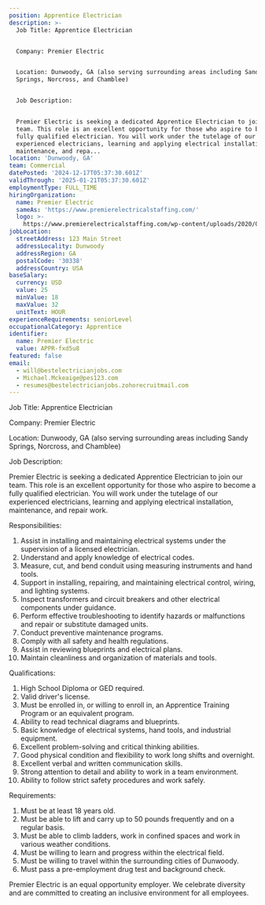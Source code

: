 ```yaml
---
position: Apprentice Electrician
description: >-
  Job Title: Apprentice Electrician


  Company: Premier Electric


  Location: Dunwoody, GA (also serving surrounding areas including Sandy
  Springs, Norcross, and Chamblee)


  Job Description:


  Premier Electric is seeking a dedicated Apprentice Electrician to join our
  team. This role is an excellent opportunity for those who aspire to become a
  fully qualified electrician. You will work under the tutelage of our
  experienced electricians, learning and applying electrical installation,
  maintenance, and repa...
location: 'Dunwoody, GA'
team: Commercial
datePosted: '2024-12-17T05:37:30.601Z'
validThrough: '2025-01-21T05:37:30.601Z'
employmentType: FULL_TIME
hiringOrganization:
  name: Premier Electric
  sameAs: 'https://www.premierelectricalstaffing.com/'
  logo: >-
    https://www.premierelectricalstaffing.com/wp-content/uploads/2020/05/Premier-Electrical-Staffing-logo.png
jobLocation:
  streetAddress: 123 Main Street
  addressLocality: Dunwoody
  addressRegion: GA
  postalCode: '30338'
  addressCountry: USA
baseSalary:
  currency: USD
  value: 25
  minValue: 18
  maxValue: 32
  unitText: HOUR
experienceRequirements: seniorLevel
occupationalCategory: Apprentice
identifier:
  name: Premier Electric
  value: APPR-fxd5u8
featured: false
email:
  - will@bestelectricianjobs.com
  - Michael.Mckeaige@pes123.com
  - resumes@bestelectricianjobs.zohorecruitmail.com
---
```




Job Title: Apprentice Electrician

Company: Premier Electric

Location: Dunwoody, GA (also serving surrounding areas including Sandy Springs, Norcross, and Chamblee)

Job Description:

Premier Electric is seeking a dedicated Apprentice Electrician to join our team. This role is an excellent opportunity for those who aspire to become a fully qualified electrician. You will work under the tutelage of our experienced electricians, learning and applying electrical installation, maintenance, and repair work. 

Responsibilities:

1. Assist in installing and maintaining electrical systems under the supervision of a licensed electrician.
2. Understand and apply knowledge of electrical codes.
3. Measure, cut, and bend conduit using measuring instruments and hand tools.
4. Support in installing, repairing, and maintaining electrical control, wiring, and lighting systems.
5. Inspect transformers and circuit breakers and other electrical components under guidance.
6. Perform effective troubleshooting to identify hazards or malfunctions and repair or substitute damaged units.
7. Conduct preventive maintenance programs.
8. Comply with all safety and health regulations.
9. Assist in reviewing blueprints and electrical plans.
10. Maintain cleanliness and organization of materials and tools.

Qualifications:

1. High School Diploma or GED required.
2. Valid driver's license.
3. Must be enrolled in, or willing to enroll in, an Apprentice Training Program or an equivalent program.
4. Ability to read technical diagrams and blueprints.
5. Basic knowledge of electrical systems, hand tools, and industrial equipment.
6. Excellent problem-solving and critical thinking abilities.
7. Good physical condition and flexibility to work long shifts and overnight.
8. Excellent verbal and written communication skills.
9. Strong attention to detail and ability to work in a team environment.
10. Ability to follow strict safety procedures and work safely.

Requirements:

1. Must be at least 18 years old.
2. Must be able to lift and carry up to 50 pounds frequently and on a regular basis.
3. Must be able to climb ladders, work in confined spaces and work in various weather conditions.
4. Must be willing to learn and progress within the electrical field.
5. Must be willing to travel within the surrounding cities of Dunwoody.
6. Must pass a pre-employment drug test and background check.

Premier Electric is an equal opportunity employer. We celebrate diversity and are committed to creating an inclusive environment for all employees.
